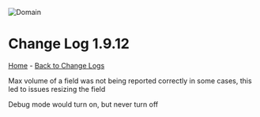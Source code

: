 ![Domain](https://torpkev.github.io/domain_docs/images/domain_alt_small.png)

# Change Log 1.9.12

[Home](https://torpkev.github.io/domain_docs) - [Back to Change Logs](https://torpkev.github.io/domain_docs/changelog)

Max volume of a field was not being reported correctly in some cases, this led to issues resizing the field

Debug mode would turn on, but never turn off
